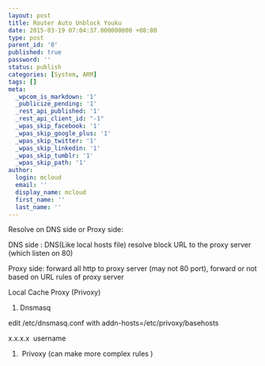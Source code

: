 ```yaml
---
layout: post
title: Router Auto Unblock Youku
date: 2015-03-19 07:04:37.000000000 +08:00
type: post
parent_id: '0'
published: true
password: ''
status: publish
categories: [System, ARM]
tags: []
meta:
  _wpcom_is_markdown: '1'
  _publicize_pending: '1'
  _rest_api_published: '1'
  _rest_api_client_id: "-1"
  _wpas_skip_facebook: '1'
  _wpas_skip_google_plus: '1'
  _wpas_skip_twitter: '1'
  _wpas_skip_linkedin: '1'
  _wpas_skip_tumblr: '1'
  _wpas_skip_path: '1'
author:
  login: mcloud
  email: ''
  display_name: mcloud
  first_name: ''
  last_name: ''
---
```

<p>Resolve on DNS side or Proxy side:</p>
<p>DNS side : DNS(Like local hosts file) resolve block URL to the proxy server (which listen on 80)</p>
<p>Proxy side: forward all http to proxy server (may not 80 port), forward or not based on URL rules of proxy server</p>
<p>Local Cache Proxy (Privoxy)</p>
<ol>
<li>Dnsmasq</li>
</ol>
<p>edit /etc/dnsmasq.conf with addn-hosts=/etc/privoxy/basehosts</p>
<p>x.x.x.x  username</p>
<ol>
<li> Privoxy (can make more complex rules )</li>
</ol>
